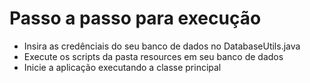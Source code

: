 # Passo a passo para execução
- Insira as credênciais do seu banco de dados no DatabaseUtils.java
- Execute os scripts da pasta resources em seu banco de dados
- Inicie a aplicação executando a classe principal
